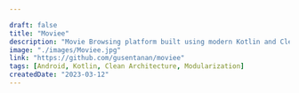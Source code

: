 ```yaml
---

draft: false
title: "Moviee"
description: "Movie Browsing platform built using modern Kotlin and Clean Architecture"
image: "./images/Moviee.jpg"
link: "https://github.com/gusentanan/moviee"
tags: [Android, Kotlin, Clean Architecture, Modularization]
createdDate: "2023-03-12"
---
```

